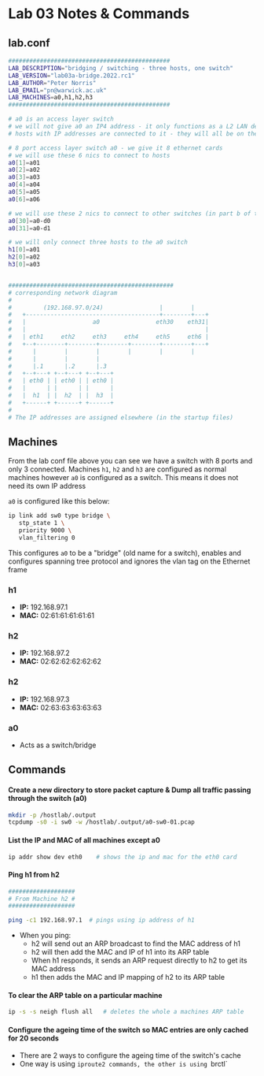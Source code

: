 # Lab 03 Notes & Commands

## lab.conf
``` sh
##############################################
LAB_DESCRIPTION="bridging / switching - three hosts, one switch"
LAB_VERSION="lab03a-bridge.2022.rc1"
LAB_AUTHOR="Peter Norris"
LAB_EMAIL="pn@warwick.ac.uk"
LAB_MACHINES=a0,h1,h2,h3
##############################################

# a0 is an access layer switch 
# we will not give a0 an IP4 address - it only functions as a L2 LAN device.
# hosts with IP addresses are connected to it - they will all be on the same LAN

# 8 port access layer switch a0 - we give it 8 ethernet cards
# we will use these 6 nics to connect to hosts
a0[1]=a01
a0[2]=a02
a0[3]=a03
a0[4]=a04
a0[5]=a05
a0[6]=a06

# we will use these 2 nics to connect to other switches (in part b of the lab)
a0[30]=a0-d0
a0[31]=a0-d1

# we will only connect three hosts to the a0 switch
h1[0]=a01
h2[0]=a02
h3[0]=a03


###############################################
# corresponding network diagram
#
#         (192.168.97.0/24)                |        |   
#   +--------------------------------------+--------+---+       
#   |                   a0                eth30    eth31|        
#   |                                                   |        
#   | eth1     eth2     eth3     eth4     eth5     eth6 |        
#   +--+--------+--------+--------+--------+--------+---+       
#      |        |        |        |        |        |   
#      |        |        |                   
#      |.1      |.2      |.3                 
#   +--+---+ +--+---+ +--+---+               
#   | eth0 | | eth0 | | eth0 |                
#   |      | |      | |      |                
#   |  h1  | |  h2  | |  h3  |                
#   +------+ +------+ +------+               
#
# The IP addresses are assigned elsewhere (in the startup files)
```


## Machines 
From the lab conf file above you can see we have a switch with 8 ports and only 3 connected. Machines `h1`, `h2` and `h3` are configured as normal machines however `a0` is configured as a switch. This means it does not need its own IP address 

`a0` is configured like this below:
``` sh
ip link add sw0 type bridge \
   stp_state 1 \
   priority 9000 \
   vlan_filtering 0
```
This configures `a0` to be a "bridge" (old name for a switch), enables and configures spanning tree protocol and ignores the vlan tag on the Ethernet frame

### h1
- **IP:** 192.168.97.1
- **MAC:** 02:61:61:61:61:61

### h2
- **IP:** 192.168.97.2
- **MAC:** 02:62:62:62:62:62

### h2
- **IP:** 192.168.97.3
- **MAC:** 02:63:63:63:63:63

### a0
- Acts as a switch/bridge

## Commands
#### Create a new directory to store packet capture & Dump all traffic passing through the switch (a0)
``` sh
mkdir -p /hostlab/.output  
tcpdump -s0 -i sw0 -w /hostlab/.output/a0-sw0-01.pcap
```

#### List the IP and MAC of all machines except a0
``` sh
ip addr show dev eth0    # shows the ip and mac for the eth0 card
```

#### Ping h1 from h2
``` sh
###################
# From Machine h2 #
###################

ping -c1 192.168.97.1  # pings using ip address of h1 
```
- When you ping:
	- h2 will send out an ARP broadcast to find the MAC address of h1
	- h2 will then add the MAC and IP of h1 into its ARP table
	- When h1 responds, it sends an ARP request directly to h2 to get its MAC address
	- h1 then adds the MAC and IP mapping of h2 to its ARP table

#### To clear the ARP table on a particular machine
``` sh
ip -s -s neigh flush all   # deletes the whole a machines ARP table
```


#### Configure the ageing time of the switch so MAC entries are only cached for 20 seconds
- There are 2 ways to configure the ageing time of the switch's cache
- One way is using `iproute2 commands, the other is using `brctl`
```
```

